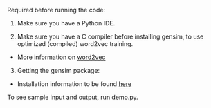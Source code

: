 Required before running the code: 

1. Make sure you have a Python IDE. 

2. Make sure you have a C compiler before installing gensim, to use optimized (compiled) word2vec training. 
  * More information on [word2vec](https://radimrehurek.com/gensim/models/word2vec.html)

3. Getting the gensim package:  
  * Installation information to be found [here](https://radimrehurek.com/gensim/install.html)


To see sample input and output, run demo.py.
